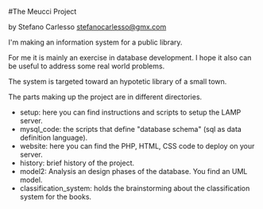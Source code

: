 #The Meucci Project

by Stefano Carlesso stefanocarlesso@gmx.com

I'm making an information system for a public library.

For me it is mainly an exercise in database development. I hope it also can be
useful to address some real world problems.

The system is targeted toward an hypotetic library of a small town.

The parts making up the project are in different directories.

+ setup: here you can find instructions and scripts to setup the LAMP server.
+ mysql_code: the scripts that define "database schema" (sql as data definition
language). 
+ website: here you  can find the PHP, HTML, CSS code to deploy on your server.
+ history: brief history of the project. 
+ model2: Analysis an design phases of the database. You find an UML model.
+ classification_system: holds the brainstorming about the classification system
for the books.

